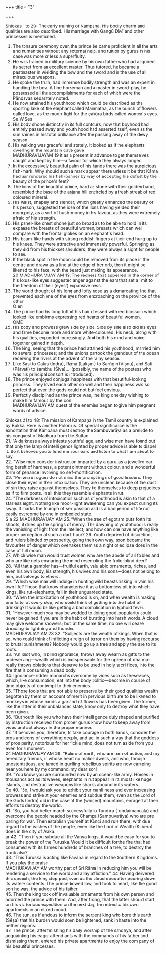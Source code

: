 +++
title = "3"

+++

Shlokas 1 to 20: The early training of Kampana. His bodily charm and qualities are also described. His marriage with Gangū Dēvī and other princesses is mentioned.  
1. The tonsure ceremony over, the prince be came proficient in all the arts and humanities without any external help, and tuition by gurus in his case was more or less a superfluity.  
2. He was trained in military science by his own father who had acquired its secret from an excellent master. Thus tutored, he became a pastmaster in wielding the bow and the sword and in the use of all miraculous weapons.  
3. He spoke the truth, had immense bodily strength and was an expert in handling the bow. A fine horseman and a master in sword-play, he possessed ail the accomplishments for each of which were the Pāndavas separately noted.  
4. He now attained his youthhood which could be described as the sporting lake of the elephant called Manmatha, as the bunch of flowers called love, as the moon-light for the çaköra birds called women's eyes.  
Se
W
Ses
5. His body shone distinctly in its full contours, now that boyhood had entirely passed away and youth hood had asserted itself, even as the sun shines in his total brilliance after the passing away of the dewy season.  
6. His walking was graceful and stately. It looked as if the elephants dwelling in the mountain cave gave  
MADHURAVIJAYAM
19
it as a present in advance to get themselves caught and kept by him—a favour for which they always longed.
7. In the excessively beautiful palm of his hands there was the auspicious fish-mark. Why should such a mark appear there unless it be that Kāma had sur rendered his fish-banner by way of accepting his defeat by the beauty of the prince's feet?  
8. The loins of the beautiful prince, hard as stone with their golden band, resembled the base of the anjana hili encircled by a fresh streak of red coloured mineral.  
9. His waist, shapely and slender, which greatly enhanced the beauty of his person, suggested the idea of the lions having yielded their monopoly, as a sort of hush-money in his favour, as they were extremely afraid of his strength.  
10. His panel-like chest shone just so broad as to be able to hold in its expanse the breasts of beautiful women, breasts which can well compare with the frontal globes on an elephant's head.  
11. His beam-like hands with strong reddish fingers at their end hung up to his knees. They were attractive and immensely powerful. Springing as they did from his thickset shoulders, they were always a sight for people to see.  
12. If the black spot in the moon could be removed from its place in the centre and drawn as a line at the edge of her orb, then it might be likened to his face, with the beard just making its appearance.  
20
M ADHURA VIJAY AM 13. The redness that appeared in the corner of his lotus-like eyes suggested anger against the ears that set a limit to the freedom of their (eyes') expansive ness.
14. The world thought of his long and lofty nose as a demarcating line that prevented each one of the eyes from encroaching on the province of the other.  
O
en
15. The prince had his long tuft of his hair dressed with red blossom which looked like emblems expressing red hearts of beautiful women.  
OME
16. His body and prowess grew side by side. Side by side also did his eyes and fame become more and more white-coloured. His neck, along with his qualities, expanded increasingly. And both his mind and voice together gained in depth.  
17. The king, seeing that the prince had attained his youthhood, married him to several princesses; and the unions partook the grandeur of the ocean receiving the rivers at the advent of the rainy season.  
18. Like Sasi to Cakra (Indra), Ramā (Lakşmi) to Sarñgin (Vișnu), and Sati (Pārvati) to śambhu (Śiva).... (possibly, the name of the poetess who was his principal consort is introduced).  
19. The prince enjoyed conjugal happiness with that beautiful-looking princess. They loved each other so well and their happiness was so perfect that even the gods could not but feel envious.  
20. Perfectly disciplined as the prince was, the king one day wishing to make him famous by the con  
MADHURAVIJAY AM
quest of the enemies began to give him pregnant words of advice.

Shlokas 21 to 48: The mission of Kampaņa in the Tamil country is explained by Bukka. Here is another Polonius. Of special significance is the exhortation that Kampana must destroy the Sambuvarāya as a prelude to his conquest of Madhura from the Sultan.  
21. "A darkness always infests youthful age, and wise men have found out that only the lamp of intelli gence lighted by proper advice is able to dispel it. So it behoves you to lend me your ears and listen to what I am about to say.  
22. "Wise men consider instruction imparted by a guru, as a jewelled ear-ring bereft of hardness, a potent ointment without colour, and a wonderful form of penance involving no self-mortification.  
23. “Perverse rogues do not mind the prompt ings of good leaders. They close their eyes in their intoxication. They are unclean because of the dust of sin they raise against themselves. They tie themselves to deep prejudices as if to firm posts. In all this they resemble elephants in rut.  
24. "The darkness of intoxication such as of youthhood is akin to that of a starless night. Nothing like moon-light awakening can you expect during its sway. It marks the triumph of sex passion and is a bad period of life not easily overcome by one in embodied state.  
S
a
22
M ADHURAVIJAY AM 25. “When the tree of egotism puts forth its shoots, it dries up the springs of mercy. The dawning of youthhood is really the vanishing of light from the intellect; and how can one have anything like proper perception at such a dark hour?
26. Youth deprived of discretion, and rulers blinded by prosperity, going their own way, soon became the favourites of danger which overtakes them as a night of eclipse does in the case of full moon.  
27. Which wise man would trust women who are the abode of ail foibles and who are like nets ensnaring the mind resembling the frolic-blind deer?  
28. “All that a gambler has—fruitful earth, valu ablc ornaments, riches, and even his own body, his strength, his wives and his sons—does not belong to him, but belongs to others.  
29. "Which wise man will indulge in hunting wild beasts risking in vain his own life? Those that know characterise it as a bottomless pit into which kings, like rut-elephants, fall in their unguarded state.  
30. “When the intoxication of youthhood is on, and when wealth is making one falter at every step, who could think of getting into the habit of drinking? It would be like getting a bad complication in typhoid fever.  
31. “However much you may be wedded to doing good, popularity could never be gained if you are in the habit of bursting into harsh words. A cloud may give welcome showers; but, at the same time, no one will cease dreading its lightning and thunder.  
MADHURAVIJAY AM
23
32. "Subjects are the wealth of kings. When that is so, who could think of inflicting a reign of terror on them by having recourse to brutal punishments? Nobody would go up a tree and apply the axe to its roots.  
33. “An idiot who, in blind ignorance, throws away wealth as gifts to the undeserving—wealth which is indispensable for the upkeep of dharma-really throws oblations that deserve to be used in holy sacri fices, into the fire that is consuming a dead body.  
34. Ignorance-ridden monarchs overcome by vices such as thesevices, which, like consumption, eat into the body politic—become in course of time objects of contempt to their enemies.  
35. "Those fools that are not able to preserve by their good qualities wealth begotten by them on account of merit in previous birth are to be likened to monkeys in whose hands a garland of flowers has been given. The former, like the latter in their unbalanced state, know only to destroy what they have been given.  
36. “But youth like you who have their intelli gence duly shaped and purified by instruction received from proper gurus know how to keep away from vices and act always in the proper manner.  
37. “It behoves you, therefore, to take courage in both hands, consider the pros and cons of everything deeply, and act in such a way that the goddess of pros perity, notorious for her fickle mind, does not turn aside from you even for a moment.  
24
MADHURĀVIJAY AM
38. “Rulers of earth, who are men of action, and my hereditary friends, in whose heart no malice dwells, and who, though unostentatious, are famed in quelling rebellious spirits are now camping near you here by my command, my dear son!  
39. “You know you are surrounded now by an ocean-like army. Horses in thousands act as its waves, elephants in rut appear in its midst like huge islands, and destructive weapons like sharks abound in its waters.  
Се
40. “So, I would ask you to exhibit your manli ness and ever increasing prowess and strike at your enemies and subdue them, even as the Lord of the Gods (Indra) did in the case of the (winged) mountains, enraged at their efforts to destroy the world.  
41. “So, you had better march successfully to Tundīra (Tondaimandala) and overcome the people headed by the Champa (Sambuvarāya) who are pre paring for war. Then establish yourself at Kānci and rule there, with due regard to the wishes of the people, even like the Lord of Wealth (Kubēra) does in the city of Alaka.  
ar
42. "Then if you subdue all the Vanya kings, it would be easy for you to break the power of the Turuska. Would it be difficult for the fire that had consumed with its flames hundreds of branches of a tree, to destroy the trunk also?  
43. "This Turuska is acting like Ravana in regard to the Southern Kingdoms. If you play the praise  
MADHURAVIJAY AM
worthy part of Sri Rāma in reducing him you will be rendering a service to the world and allay affliction.”
44. Having delivered this speech, the king stop ped, even as the cloud does after pouring down its watery contents. The prince bowed low, and took to heart, like the good son he was, the advice of his father.  
45. Then the king took off invaluable ornaments from his own person and adorned the prince with them. And, after fixing, that the latter should start on his vic torious expedition on the next day, he retired to his own apartments in an elated mood.  
46. The sun, as if anxious to inform the serpent king who bore this earth (Sēşa) that his burden would soon be lightened, sank in haste into the nether regions.  
47. The prince, after finishing his daily worship of the sandhya, and after acquainting his eager attend ants with the commands of his father and dismissing them, entered his private apartments to enjoy the com pany of his beautiful princesses.  
